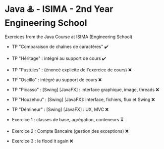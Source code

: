 # Java :hotsprings: - ISIMA - 2nd Year Engineering School
Exercices from the Java Course at ISIMA (Engineering School)

* TP "Comparaison de chaînes de caractères" :heavy_check_mark:
* TP "Héritage" : intégré au support de cours :heavy_check_mark:
* TP "Pustules" : (énoncé explicite de l'exercice de cours) :x:
* TP "Oscillo" : intégré au support de cours :x:
* TP "Picasso" : [Swing] [JavaFX] : interface graphique, image, threads :x:
* TP "Houzehou" : [Swing] [JavaFX]: interface, fichiers, flux et Swing :x:
* TP "Démineur" : [Swing] [JavaFX] : UX, MVC :x:

* Exercice 1 : classes de base, agrégation, conteneurs :hourglass_flowing_sand:
* Exercice 2 : Compte Bancaire (gestion des exceptions) :x:
* Exercice 3 : le flood it again :x:


